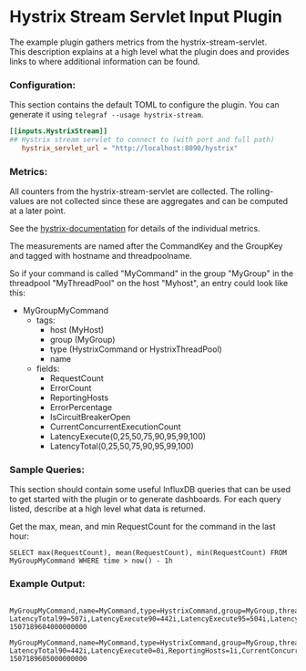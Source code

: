 # Hystrix Stream Servlet Input Plugin

The example plugin gathers metrics from the hystrix-stream-servlet.  
This description explains at a high level what the plugin does and 
provides links to where additional information can be found.

### Configuration:

This section contains the default TOML to configure the plugin.  You can
generate it using `telegraf --usage hystrix-stream`.

```toml
[[inputs.HystrixStream]]
## Hystrix stream servlet to connect to (with port and full path)
   hystrix_servlet_url = "http://localhost:8090/hystrix"
```

### Metrics:

All counters from the hystrix-stream-servlet are collected. 
The rolling-values are not collected since these are aggregates and can be computed at a later point.

See the [hystrix-documentation](https://github.com/Netflix/Hystrix/wiki/Metrics-and-Monitoring) for details of the individual metrics.

The measurements are named after the CommandKey and the GroupKey and tagged with hostname and threadpoolname.

So if your command is called "MyCommand" in the group "MyGroup" in the threadpool "MyThreadPool" on the host "Myhost", 
an entry could look like this:

- MyGroupMyCommand
  - tags:
    - host (MyHost)
    - group (MyGroup)
    - type (HystrixCommand or HystrixThreadPool)
    - name
  - fields:
    - RequestCount
    - ErrorCount
    - ReportingHosts
    - ErrorPercentage
    - IsCircuitBreakerOpen
    - CurrentConcurrentExecutionCount
    - LatencyExecute(0,25,50,75,90,95,99,100)
    - LatencyTotal(0,25,50,75,90,95,99,100)
    

### Sample Queries:

This section should contain some useful InfluxDB queries that can be used to
get started with the plugin or to generate dashboards.  For each query listed,
describe at a high level what data is returned.

Get the max, mean, and min RequestCount for the command in the last hour:
```
SELECT max(RequestCount), mean(RequestCount), min(RequestCount) FROM MyGroupMyCommand WHERE time > now() - 1h 
```

### Example Output:


```
 MyGroupMyCommand,name=MyCommand,type=HystrixCommand,group=MyGroup,threadpool=MyThreadPool,host=yoga900 LatencyTotal99=507i,LatencyExecute90=442i,LatencyExecute95=504i,LatencyExecute99=507i,LatencyTotal0=1i,LatencyTotal50=270i,LatencyTotal95=504i,ReportingHosts=1i,CurrentConcurrentExecutionCount=1i,LatencyTotal25=144i,LatencyExecute0=0i,LatencyExecute100=507i,LatencyExecute25=144i,LatencyExecute50=270i,ErrorPercentage=20i,ErrorCount=2i,LatencyTotal90=442i,LatencyTotal100=508i,IsCircuitBreakerOpen=false,RequestCount=10i,LatencyTotal75=349i,LatencyExecute75=349i 1507189604000000000
 MyGroupMyCommand,name=MyCommand,type=HystrixCommand,group=MyGroup,threadpool=MyThreadPool,host=yoga900 LatencyTotal90=442i,LatencyExecute0=0i,ReportingHosts=1i,CurrentConcurrentExecutionCount=0i,ErrorCount=2i,LatencyTotal50=270i,LatencyTotal95=504i,LatencyTotal99=507i,LatencyExecute25=144i,LatencyExecute95=504i,LatencyExecute100=507i,ErrorPercentage=20i,LatencyTotal75=349i,LatencyTotal100=508i,LatencyExecute50=270i,LatencyExecute75=349i,IsCircuitBreakerOpen=false,RequestCount=10i,LatencyTotal0=1i,LatencyTotal25=144i,LatencyExecute90=442i,LatencyExecute99=507i 1507189605000000000
```